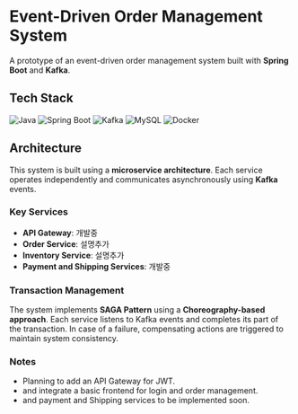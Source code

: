 # Event-Driven Order Management System

A prototype of an event-driven order management system built with **Spring Boot** and **Kafka**.

## Tech Stack
![Java](https://img.shields.io/badge/Java-17-blue) ![Spring Boot](https://img.shields.io/badge/Spring%20Boot-3.2.10-green) ![Kafka](https://img.shields.io/badge/Kafka-2.8.0-orange) ![MySQL](https://img.shields.io/badge/MySQL-5.7-blue) ![Docker](https://img.shields.io/badge/Docker-20.10.7-blue)

## Architecture
This system is built using a **microservice architecture**. Each service operates independently and communicates asynchronously using **Kafka** events.

### Key Services
- **API Gateway**: 개발중
- **Order Service**: 설명추가
- **Inventory Service**: 설명추가
- **Payment and Shipping Services**: 개발중

### Transaction Management
The system implements **SAGA Pattern** using a **Choreography-based approach**. Each service listens to Kafka events and completes its part of the transaction. In case of a failure, compensating actions are triggered to maintain system consistency.

### Notes
- Planning to add an API Gateway for JWT.
- and integrate a basic frontend for login and order management.
- and payment and Shipping services to be implemented soon.
